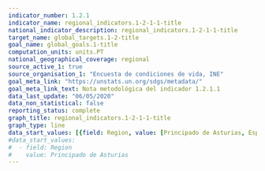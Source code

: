 ```yaml
---
indicator_number: 1.2.1
indicator_name: regional_indicators.1-2-1-1-title
national_indicator_description: regional_indicators.1-2-1-1-title
target_name: global_targets.1-2-title
goal_name: global_goals.1-title
computation_units: units.PT
national_geographical_coverage: regional
source_active_1: true
source_organisation_1: "Encuesta de condiciones de vida, INE"
goal_meta_link: "https://unstats.un.org/sdgs/metadata/"
goal_meta_link_text: Nota metodológica del indicador 1.2.1.1
data_last_update: "06/05/2020"
data_non_statistical: false
reporting_status: complete
graph_title: regional_indicators.1-2-1-1-title
graph_type: line
data_start_values: [{field: Region, value: [Principado de Asturias, España]}]
#data_start_values: 
#  - field: Region 
#    value: Principado de Asturias
---
```

